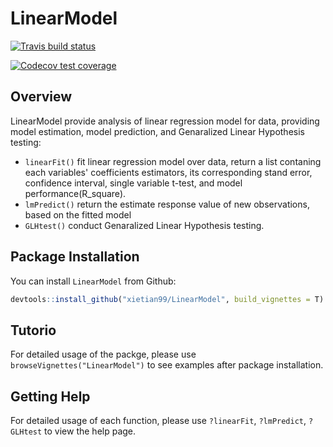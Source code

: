 # LinearModel
<!-- badges: start -->
  [![Travis build status](https://travis-ci.org/xietian99/LinearModel.svg?branch=master)](https://travis-ci.org/xietian99/LinearModel)
<!-- badges: end -->

  <!-- badges: start -->
  [![Codecov test coverage](https://codecov.io/gh/xietian99/LinearModel/branch/master/graph/badge.svg)](https://codecov.io/gh/xietian99/LinearModel?branch=master)
  <!-- badges: end -->

## Overview
LinearModel provide analysis of linear regression model for data, providing model estimation, model prediction, and Genaralized Linear Hypothesis testing:

- `linearFit()` fit linear regression model over data, return a list contaning each variables' coefficients estimators, its corresponding stand error, confidence interval, single variable t-test, and model performance(R_square). 
- `lmPredict()` return the estimate response value of new observations, based on the fitted model
- `GLHtest()` conduct Genaralized Linear Hypothesis testing.

## Package Installation
You can install `LinearModel` from Github:
```r
devtools::install_github("xietian99/LinearModel", build_vignettes = T)
```

## Tutorio
For detailed usage of the packge, please use `browseVignettes("LinearModel")` to see examples after package installation.

## Getting Help
For detailed usage of each function, please use `?linearFit`, `?lmPredict`, `?GLHtest` to view the help page. 
